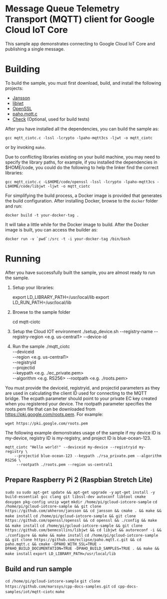 # Message Queue Telemetry Transport (MQTT) client for Google Cloud IoT Core
This sample app demonstrates connecting to Google Cloud IoT Core and publishing
a single message.

# Building
To build the sample, you must first download, build, and install the following
projects:

* [Jansson](https://github.com/akheron/jansson)
* [libjwt](https://github.com/benmcollins/libjwt)
* [OpenSSL](https://github.com/openssl/openssl)
* [paho.mqtt.c](https://github.com/eclipse/paho.mqtt.c)
* [Check](https://github.com/libcheck/check) (Optional, used for build tests)

After you have installed all the dependencies, you can build the sample as:

    gcc mqtt_ciotc.c -lssl -lcrypto -lpaho-mqtt3cs -ljwt -o mqtt_ciotc

or by invoking `make`.

Due to conflicting libraries existing on your build machine, you may need to
specify the library paths, for example, if you installed the dependencies in
$HOME/code, you could do the following to help the linker find the correct
libraries:

    gcc mqtt_ciotc.c -L$HOME/code/openssl -lssl -lcrypto -lpaho-mqtt3cs -L$HOME/code/libjwt -ljwt -o mqtt_ciotc

For simplifying the build process, a Docker image is provided that generates
the build configuration. After installing Docker, browse to the `docker` folder
and run:

    docker build -t your-docker-tag .

It will take a little while for the Docker image to build. After the Docker
image is built, you can access the builder as:

    docker run -v `pwd`:/src -t -i your-docker-tag /bin/bash

# Running
After you have successfully built the sample, you are almost ready to run the
sample.

1. Setup your libraries:

    export LD_LIBRARY_PATH=/usr/local/lib
    export LD_RUN_PATH=/usr/local/lib

2. Browse to the sample folder

    cd mqtt-ciotc

3. Setup the Cloud IOT environment
    ./setup_device.sh --registry-name <Your registry id> --registry-region <e.g. us-central1> --device-id <Your device ID>

4. Run the sample
    ./mqtt_ciotc <message> \
        --deviceid <your device id>\
        --region <e.g. us-central1>\
        --registryid <your registry id>\
        --projectid <your project id>\
        --keypath <e.g. ./ec_private.pem>\
        --algorithm <e.g. RS256>
        --rootpath <e.g. ./roots.pem>

You must provide the deviceid, registryid, and projectid parameters as they are
used in calculating the client ID used for connecting to the MQTT bridge. The
ecpath parameter should point to your private EC key created when you registered
your device. The rootpath parameter specifies the roots.pem file that can be
downloaded from https://pki.google.com/roots.pem. For example:

    wget https://pki.google.com/roots.pem

The following example demonstrates usage of the sample if my device ID is
my-device, registry ID is my-registry, and project ID is blue-ocean-123.

    mqtt_ciotc "Hello world!" --deviceid my-device --registryid my-registry \
        --projectid blue-ocean-123 --keypath ./rsa_private.pem --algorithm RS256 \
         --rootpath ./roots.pem --region us-central1
    
## Prepare Raspberry Pi 2 (Raspbian Stretch Lite)
`sudo su`
`sudo apt-get update && apt-get upgrade -y`
`apt-get install -y build-essential gcc clang git libssl-dev autoconf libtool cmake doxygen pkg-config unzip wget`
`mkdir /home/pi/gcloud-iotcore-sample`
`cd /home/pi/gcloud-iotcore-sample && git clone https://github.com/akheron/jansson && cd jansson && cmake . && make && make install`
`cd /home/pi/gcloud-iotcore-sample && git clone https://github.com/openssl/openssl && cd openssl && ./config && make && make install`
`cd /home/pi/gcloud-iotcore-sample && git clone https://github.com/benmcollins/libjwt && cd libjwt && autoreconf -i && ./configure && make && make install`
`cd /home/pi/gcloud-iotcore-sample && git clone https://github.com/eclipse/paho.mqtt.c.git && cd paho.mqtt.c && cmake -DPAHO_WITH_SSL=TRUE -DPAHO_BUILD_DOCUMENTATION=TRUE -DPAHO_BUILD_SAMPLES=TRUE . && make && make install`
`export LD_LIBRARY_PATH=/usr/local/lib`
## Build and run sample
`cd /home/pi/gcloud-iotcore-sample`
`git clone https://github.com/marssys/cpp-docs-samples.git`
`cd cpp-docs-samples/iot/mqtt-ciotc`
`make`
